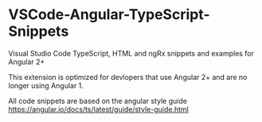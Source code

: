 # VSCode-Angular-TypeScript-Snippets
Visual Studio Code TypeScript, HTML and ngRx snippets and examples for Angular 2+

This extension is optimized for devlopers that use Angular 2+ and are no longer using Angular 1.

All code snippets are based on the angular style guide https://angular.io/docs/ts/latest/guide/style-guide.html
